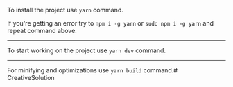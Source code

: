 To install the project use `yarn` command.

If you're getting an error try to `npm i -g yarn` or `sudo npm i -g yarn` and repeat command above.

--- 

To start working on the project use `yarn dev` command.

---

For minifying and optimizations use `yarn build` command.# CreativeSolution
